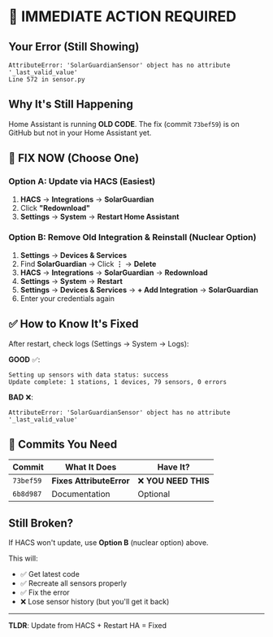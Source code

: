 # 🚨 IMMEDIATE ACTION REQUIRED

## Your Error (Still Showing)

```
AttributeError: 'SolarGuardianSensor' object has no attribute '_last_valid_value'
Line 572 in sensor.py
```

## Why It's Still Happening

Home Assistant is running **OLD CODE**. The fix (commit `73bef59`) is on GitHub but not in your Home Assistant yet.

## 🔧 FIX NOW (Choose One)

### Option A: Update via HACS (Easiest)

1. **HACS** → **Integrations** → **SolarGuardian**
2. Click **"Redownload"**
3. **Settings** → **System** → **Restart Home Assistant**

### Option B: Remove Old Integration & Reinstall (Nuclear Option)

1. **Settings** → **Devices & Services**
2. Find **SolarGuardian** → Click **⋮** → **Delete**
3. **HACS** → **Integrations** → **SolarGuardian** → **Redownload**
4. **Settings** → **System** → **Restart**
5. **Settings** → **Devices & Services** → **+ Add Integration** → **SolarGuardian**
6. Enter your credentials again

## ✅ How to Know It's Fixed

After restart, check logs (Settings → System → Logs):

**GOOD** ✅:
```
Setting up sensors with data status: success
Update complete: 1 stations, 1 devices, 79 sensors, 0 errors
```

**BAD** ❌:
```
AttributeError: 'SolarGuardianSensor' object has no attribute '_last_valid_value'
```

## 📝 Commits You Need

| Commit | What It Does | Have It? |
|--------|--------------|----------|
| `73bef59` | **Fixes AttributeError** | ❌ **YOU NEED THIS** |
| `6b8d987` | Documentation | Optional |

## Still Broken?

If HACS won't update, use **Option B** (nuclear option) above.

This will:
- ✅ Get latest code
- ✅ Recreate all sensors properly
- ✅ Fix the error
- ❌ Lose sensor history (but you'll get it back)

---

**TLDR**: Update from HACS + Restart HA = Fixed
